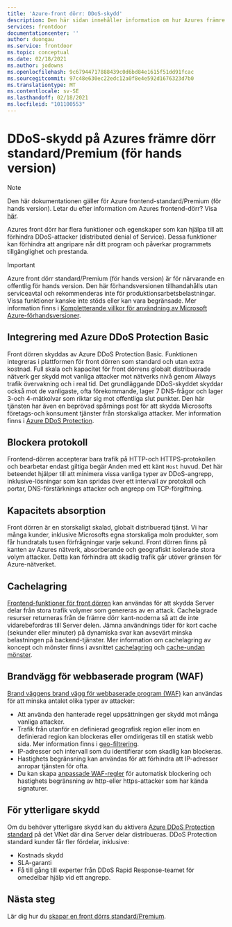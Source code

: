 ```yaml
---
title: 'Azure-front dörr: DDoS-skydd'
description: Den här sidan innehåller information om hur Azures främre dörr standard/Premium hjälper till att skydda mot DDoS-attacker
services: frontdoor
documentationcenter: ''
author: duongau
ms.service: frontdoor
ms.topic: conceptual
ms.date: 02/18/2021
ms.author: jodowns
ms.openlocfilehash: 9c67944717888439c0d6bd84e1615f51dd91fcac
ms.sourcegitcommit: 97c48e630ec22edc12a0f8e4e592d1676323d7b0
ms.translationtype: MT
ms.contentlocale: sv-SE
ms.lasthandoff: 02/18/2021
ms.locfileid: "101100553"
---
```

# <a name="ddos-protection-on-azure-front-door-standardpremium-preview"></a>DDoS-skydd på Azures främre dörr standard/Premium (för hands version)

> [!Note]
> Den här dokumentationen gäller för Azure frontend-standard/Premium (för hands version). Letar du efter information om Azures frontend-dörr? Visa [här](../front-door-overview.md).

Azures front dörr har flera funktioner och egenskaper som kan hjälpa till att förhindra DDoS-attacker (distributed denial of Service). Dessa funktioner kan förhindra att angripare når ditt program och påverkar programmets tillgänglighet och prestanda.

> [!IMPORTANT]
> Azure front dörr standard/Premium (för hands version) är för närvarande en offentlig för hands version.
> Den här förhandsversionen tillhandahålls utan serviceavtal och rekommenderas inte för produktionsarbetsbelastningar. Vissa funktioner kanske inte stöds eller kan vara begränsade.
> Mer information finns i [Kompletterande villkor för användning av Microsoft Azure-förhandsversioner](https://azure.microsoft.com/support/legal/preview-supplemental-terms/).

## <a name="integration-with-azure-ddos-protection-basic"></a>Integrering med Azure DDoS Protection Basic

Front dörren skyddas av Azure DDoS Protection Basic. Funktionen integreras i plattformen för front dörren som standard och utan extra kostnad. Full skala och kapacitet för front dörrens globalt distribuerade nätverk ger skydd mot vanliga attacker mot nätverks nivå genom Always trafik övervakning och i real tid. Det grundläggande DDoS-skyddet skyddar också mot de vanligaste, ofta förekommande, lager 7 DNS-frågor och lager 3-och 4-mätkolvar som riktar sig mot offentliga slut punkter. Den här tjänsten har även en beprövad spårnings post för att skydda Microsofts företags-och konsument tjänster från storskaliga attacker. Mer information finns i [Azure DDoS Protection](../../security/fundamentals/ddos-best-practices.md).

## <a name="protocol-blocking"></a>Blockera protokoll

Frontend-dörren accepterar bara trafik på HTTP-och HTTPS-protokollen och bearbetar endast giltiga begär Anden med ett känt `Host` huvud. Det här beteendet hjälper till att minimera vissa vanliga typer av DDoS-angrepp, inklusive-lösningar som kan spridas över ett intervall av protokoll och portar, DNS-förstärknings attacker och angrepp om TCP-förgiftning.

## <a name="capacity-absorption"></a>Kapacitets absorption

Front dörren är en storskaligt skalad, globalt distribuerad tjänst. Vi har många kunder, inklusive Microsofts egna storskaliga moln produkter, som får hundratals tusen förfrågningar varje sekund. Front dörren finns på kanten av Azures nätverk, absorberande och geografiskt isolerade stora volym attacker. Detta kan förhindra att skadlig trafik går utöver gränsen för Azure-nätverket.

## <a name="caching"></a>Cachelagring

[Frontend-funktioner för front dörren](concept-caching.md) kan användas för att skydda Server delar från stora trafik volymer som genereras av en attack. Cachelagrade resurser returneras från de främre dörr kant-noderna så att de inte vidarebefordras till Server delen. Jämna användnings tider för kort cache (sekunder eller minuter) på dynamiska svar kan avsevärt minska belastningen på backend-tjänster. Mer information om cachelagring av koncept och mönster finns i avsnittet [cachelagring](/azure/architecture/best-practices/caching) och [cache-undan mönster](/azure/architecture/patterns/cache-aside).

## <a name="web-application-firewall-waf"></a>Brandvägg för webbaserade program (WAF)

[Brand väggens brand vägg för webbaserade program (WAF)](../../web-application-firewall/afds/afds-overview.md) kan användas för att minska antalet olika typer av attacker:

* Att använda den hanterade regel uppsättningen ger skydd mot många vanliga attacker.
* Trafik från utanför en definierad geografisk region eller inom en definierad region kan blockeras eller omdirigeras till en statisk webb sida. Mer information finns i [geo-filtrering](../../web-application-firewall/afds/waf-front-door-geo-filtering.md).
* IP-adresser och intervall som du identifierar som skadlig kan blockeras.
* Hastighets begränsning kan användas för att förhindra att IP-adresser anropar tjänsten för ofta.
* Du kan skapa [anpassade WAF-regler](../../web-application-firewall/afds/waf-front-door-custom-rules.md) för automatisk blockering och hastighets begränsning av http-eller https-attacker som har kända signaturer.

## <a name="for-further-protection"></a>För ytterligare skydd

Om du behöver ytterligare skydd kan du aktivera [Azure DDoS Protection standard](../../security/fundamentals/ddos-best-practices.md#ddos-protection-standard) på det VNet där dina Server delar distribueras. DDoS Protection standard kunder får fler fördelar, inklusive:

* Kostnads skydd
* SLA-garanti
* Få till gång till experter från DDoS Rapid Response-teamet för omedelbar hjälp vid ett angrepp.

## <a name="next-steps"></a>Nästa steg

Lär dig hur du [skapar en front dörrs standard/Premium](create-front-door-portal.md).

